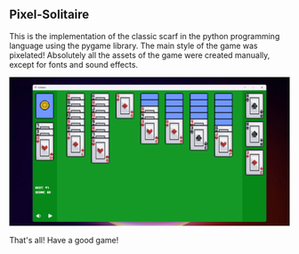 ## Pixel-Solitaire
This is the implementation of the classic scarf in the python programming language using the pygame library.
The main style of the game was pixelated! Absolutely all the assets of the game were created manually, except for fonts and sound effects.

![Game screenshot](https://raw.githubusercontent.com/Molchaliv/Pixel-solitare/main/screenshots/0.png)

That's all! Have a good game!
